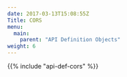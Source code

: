 ```yaml
---
date: 2017-03-13T15:08:55Z
Title: CORS
menu:
  main:
    parent: "API Definition Objects"
weight: 6
---
```



{{% include "api-def-cors" %}}
